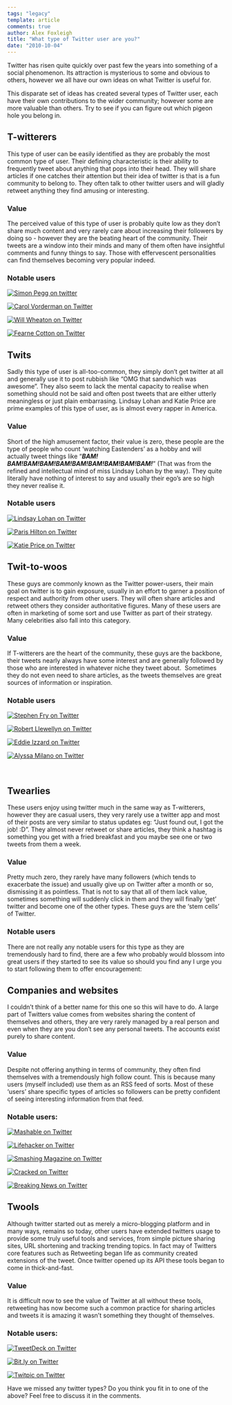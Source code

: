 ```yaml
---
tags: "legacy"
template: article 
comments: true 
author: Alex Foxleigh
title: "What type of Twitter user are you?"
date: "2010-10-04"
---
```


Twitter has risen quite quickly over past few the years into something of a social phenomenon. Its attraction is mysterious to some and obvious to others, however we all have our own ideas on what Twitter is useful for.

<!-- end -->

This disparate set of ideas has created several types of Twitter user, each have their own contributions to the wider community; however some are more valuable than others. Try to see if you can figure out which pigeon hole you belong in.

## T-witterers

This type of user can be easily identified as they are probably the most common type of user. Their defining characteristic is their ability to frequently tweet about anything that pops into their head. They will share articles if one catches their attention but their idea of twitter is that is a fun community to belong to. They often talk to other twitter users and will gladly retweet anything they find amusing or interesting.

### Value

The perceived value of this type of user is probably quite low as they don’t share much content and very rarely care about increasing their followers by doing so - however they are the beating heart of the community. Their tweets are a window into their minds and many of them often have insightful comments and funny things to say. Those with effervescent personalities can find themselves becoming very popular indeed.

### Notable users

[![Simon Pegg on twitter](images/twitterCard_simonpegg.jpg)]()

[![Carol Vorderman on Twitter](images/twitterCard_carolvorders.jpg)](http://www.twitter.com/carolvorders)

[![Will Wheaton on Twitter](images/twitterCard_wilw.jpg)](http://www.twitter.com/wilw)

[![Fearne Cotton on Twitter](images/twitterCard_fearnecotton.jpg)](http://www.twitter.com/fearnecotton)


## Twits

Sadly this type of user is all-too-common, they simply don’t get twitter at all and generally use it to post rubbish like “OMG that sandwhich was awesome”. They also seem to lack the mental capacity to realise when something should not be said and often post tweets that are either utterly meaningless or just plain embarrasing. Lindsay Lohan and Katie Price are prime examples of this type of user, as is almost every rapper in America.

### Value

Short of the high amusement factor, their value is zero, these people are the type of people who count ‘watching Eastenders’ as a hobby and will actually tweet things like “_**BAM! BAM!BAM!BAM!BAM!BAM!BAM!BAM!BAM!BAM!**_” (That was from the refined and intellectual mind of miss Lindsay Lohan by the way). They quite literally have nothing of interest to say and usually their ego’s are so high they never realise it.

### Notable users

[![Lindsay Lohan on Twitter](images/twitterCard_lilo.jpg)](http://www.twitter.com/lindsaylohan)

[![Paris Hilton on Twitter](images/twitterCard_parishilton.jpg)](http://twitter.com/parishilton)

[![Katie Price on Twitter](images/twitterCard_jordan.jpg)](http://twitter.com/misskatieprice)

## Twit-to-woos

These guys are commonly known as the Twitter power-users, their main goal on twitter is to gain exposure, usually in an effort to garner a position of respect and authority from other users. They will often share articles and retweet others they consider authoritative figures. Many of these users are often in marketing of some sort and use Twitter as part of their strategy. Many celebrities also fall into this category.

### Value

If T-witterers are the heart of the community, these guys are the backbone, their tweets nearly always have some interest and are generally followed by those who are interested in whatever niche they tweet about.  Sometimes they do not even need to share articles, as the tweets themselves are great sources of information or inspiration.

### Notable users

[![Stephen Fry on Twitter](images/twitterCard_stephenfry.jpg)](http://twitter.com/stephenfry)

[![Robert Llewellyn on Twitter](images/twitterCard_bobbyllew.jpg)](http://twitter.com/bobbylew)

[![Eddie Izzard on Twitter](images/twitterCard_eddieizzard.jpg)](http://twitter.com/eddieizzard)

[![Alyssa Milano on Twitter](images/twitterCard_alyssamilano.jpg)](http://twitter.com/alyssa_milano)

 

## Twearlies

These users enjoy using twitter much in the same way as T-witterers, however they are casual users, they very rarely use a twitter app and most of their posts are very similar to status updates eg: “Just found out, I got the job! :D”. They almost never retweet or share articles, they think a hashtag is something you get with a fried breakfast and you maybe see one or two tweets from them a week.

### Value

Pretty much zero, they rarely have many followers (which tends to exacerbate the issue) and usually give up on Twitter after a month or so, dismissing it as pointless. That is not to say that all of them lack value, sometimes something will suddenly click in them and they will finally ‘get’ twitter and become one of the other types. These guys are the ‘stem cells’ of Twitter.

### Notable users

There are not really any notable users for this type as they are tremendously hard to find, there are a few who probably would blossom into great users if they started to see its value so should you find any I urge you to start following them to offer encouragement:

## Companies and websites

I couldn’t think of a better name for this one so this will have to do. A large part of Twitters value comes from websites sharing the content of themselves and others, they are very rarely managed by a real person and even when they are you don’t see any personal tweets. The accounts exist purely to share content.

### Value

Despite not offering anything in terms of community, they often find themselves with a tremendously high follow count. This is because many users (myself included) use them as an RSS feed of sorts. Most of these ‘users’ share specific types of articles so followers can be pretty confident of seeing interesting information from that feed.

### Notable users:

[![Mashable on Twitter](images/twitterCard_mashable.jpg)](http://twitter.com/mashable)

[![Lifehacker on Twitter](images/twitterCard_lifehacker.jpg)](http://twitter.com/lifehacker)

[![Smashing Magazine on Twitter](images/twitterCard_smashingmag.jpg)](http://twitter.com/smashingmag)

[![Cracked on Twitter](images/twitterCard_cracked.jpg)](http://twitter.com/cracked)

[![Breaking News on Twitter](images/twitterCard_breakingnews.jpg)](http://twitter.com/breakingnews)

## Twools

Although twitter started out as merely a micro-blogging platform and in many ways, remains so today, other users have extended twitters usage to provide some truly useful tools and services, from simple picture sharing sites, URL shortening and tracking trending topics. In fact may of Twitters core features such as Retweeting began life as community created extensions of the tweet. Once twitter opened up its API these tools began to come in thick-and-fast.

### Value

It is difficult now to see the value of Twitter at all without these tools, retweeting has now become such a common practice for sharing articles and tweets it is amazing it wasn’t something they thought of themselves.

### Notable users:

[![TweetDeck on Twitter](images/twitterCard_tweetdeck.jpg)](http://twitter.com/tweetdeck)

[![Bit.ly on Twitter](images/twitterCard_bitly.jpg)](http://twitter.com/bitly)

[![Twitpic on Twitter](images/twitterCard_twitpic.jpg)](http://twitter.com/twitpic)

Have we missed any twitter types? Do you think you fit in to one of the above? Feel free to discuss it in the comments.
